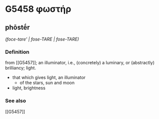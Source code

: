 # G5458 φωστήρ

## phōstḗr

_(foce-tare' | fose-TARE | fose-TARE)_

### Definition

from [[G5457]]; an illuminator, i.e., (concretely) a luminary, or (abstractly) brilliancy; light.

- that which gives light, an illuminator
  - of the stars, sun and moon
- light, brightness

### See also

[[G5457]]

